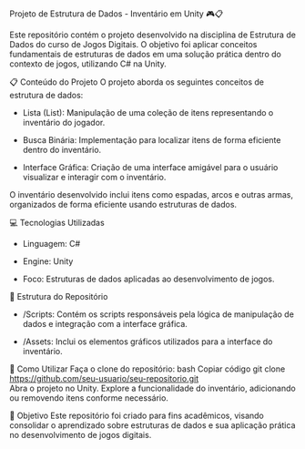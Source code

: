 Projeto de Estrutura de Dados - Inventário em Unity 🎮📋

Este repositório contém o projeto desenvolvido na disciplina de Estrutura de Dados do curso de Jogos Digitais. O objetivo foi aplicar conceitos fundamentais de estruturas de dados em uma solução prática dentro do contexto de jogos, utilizando C# na Unity.

📋 Conteúdo do Projeto
O projeto aborda os seguintes conceitos de estrutura de dados:

- Lista (List): Manipulação de uma coleção de itens representando o inventário do jogador.
  
- Busca Binária: Implementação para localizar itens de forma eficiente dentro do inventário.
  
- Interface Gráfica: Criação de uma interface amigável para o usuário visualizar e interagir com o inventário.

O inventário desenvolvido inclui itens como espadas, arcos e outras armas, organizados de forma eficiente usando estruturas de dados.

💻 Tecnologias Utilizadas

- Linguagem: C#
  
- Engine: Unity
  
- Foco: Estruturas de dados aplicadas ao desenvolvimento de jogos.

📁 Estrutura do Repositório

- /Scripts: Contém os scripts responsáveis pela lógica de manipulação de dados e integração com a interface gráfica.
  
- /Assets: Inclui os elementos gráficos utilizados para a interface do inventário.

🚀 Como Utilizar
Faça o clone do repositório:
bash
Copiar código
git clone https://github.com/seu-usuario/seu-repositorio.git  
Abra o projeto no Unity.
Explore a funcionalidade do inventário, adicionando ou removendo itens conforme necessário.

🎯 Objetivo
Este repositório foi criado para fins acadêmicos, visando consolidar o aprendizado sobre estruturas de dados e sua aplicação prática no desenvolvimento de jogos digitais.
